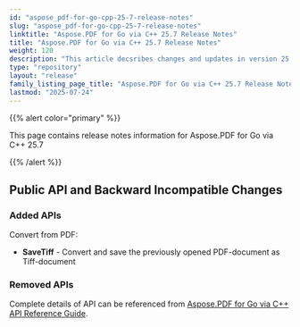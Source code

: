 ```yaml
---
id: "aspose_pdf-for-go-cpp-25-7-release-notes"
slug: "aspose_pdf-for-go-cpp-25-7-release-notes"
linktitle: "Aspose.PDF for Go via C++ 25.7 Release Notes"
title: "Aspose.PDF for Go via C++ 25.7 Release Notes"
weight: 120
description: "This article decsribes changes and updates in version 25.7 of Aspose.PDF for Go via C++"
type: "repository"
layout: "release"
family_listing_page_title: "Aspose.PDF for Go via C++ 25.7 Release Notes"
lastmod: "2025-07-24"
---
```


{{% alert color="primary" %}}

This page contains release notes information for Aspose.PDF for Go via C++ 25.7

{{% /alert %}}

## Public API and Backward Incompatible Changes

### Added APIs

Convert from PDF:
* **SaveTiff** - Convert and save the previously opened PDF-document as Tiff-document

### Removed APIs

Complete details of API can be referenced from [Aspose.PDF for Go via C++ API Reference Guide](https://reference.aspose.com/pdf/go-cpp/).
